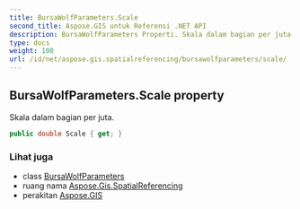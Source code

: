 ```yaml
---
title: BursaWolfParameters.Scale
second_title: Aspose.GIS untuk Referensi .NET API
description: BursaWolfParameters Properti. Skala dalam bagian per juta.
type: docs
weight: 100
url: /id/net/aspose.gis.spatialreferencing/bursawolfparameters/scale/
---
```

## BursaWolfParameters.Scale property

Skala dalam bagian per juta.

```csharp
public double Scale { get; }
```

### Lihat juga

* class [BursaWolfParameters](../)
* ruang nama [Aspose.Gis.SpatialReferencing](../../bursawolfparameters/)
* perakitan [Aspose.GIS](../../../)


